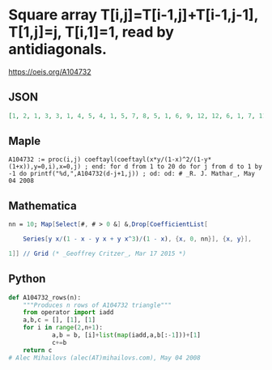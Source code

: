 # Square array T\[i,j\]\=T\[i\-1,j\]\+T\[i\-1,j\-1\], T\[1,j\]\=j, T\[i,1\]\=1, read by antidiagonals\.
https://oeis.org/A104732
## JSON
```JSON
[1, 2, 1, 3, 3, 1, 4, 5, 4, 1, 5, 7, 8, 5, 1, 6, 9, 12, 12, 6, 1, 7, 11, 16, 20, 17, 7, 1, 8, 13, 20, 28, 32, 23, 8, 1, 9, 15, 24, 36, 48, 49, 30, 9, 1, 10, 17, 28, 44, 64, 80, 72, 38, 10, 1, 11, 19, 32, 52, 80, 112, 129, 102, 47, 11, 1, 12, 21, 36, 60, 96, 144, 192, 201, 140, 57, 12, 1]
```
## Maple
```Maple
A104732 := proc(i,j) coeftayl(coeftayl(x*y/(1-x)^2/(1-y*(1+x)),y=0,i),x=0,j) ; end: for d from 1 to 20 do for j from d to 1 by -1 do printf("%d,",A104732(d-j+1,j)) ; od: od: # _R. J. Mathar_, May 04 2008
```
## Mathematica
```Mathematica
nn = 10; Map[Select[#, # > 0 &] &,Drop[CoefficientList[
```
```Mathematica
    Series[y x/(1 - x - y x + y x^3)/(1 - x), {x, 0, nn}], {x, y}],
```
```Mathematica
1]] // Grid (* _Geoffrey Critzer_, Mar 17 2015 *)
```
## Python
```Python
def A104732_rows(n):
    """Produces n rows of A104732 triangle"""
    from operator import iadd
    a,b,c = [], [1], [1]
    for i in range(2,n+1):
            a,b = b, [i]+list(map(iadd,a,b[:-1]))+[1]
            c+=b
    return c
# Alec Mihailovs (alec(AT)mihailovs.com), May 04 2008
```
